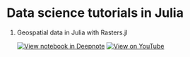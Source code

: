 # Data science tutorials in Julia

1. Geospatial data in Julia with Rasters.jl

    [![View notebook in Deepnote](https://img.shields.io/badge/Deepnote-notebook-blue)](https://deepnote.com/viewer/github/xKDR/datascience-tutorials/blob/main/rasters.ipynb) [![View on YouTube](https://img.shields.io/badge/YouTube-video-critical)](https://deepnote.com/viewer/github/xKDR/datascience-tutorials/blob/main/rasters.ipynb)